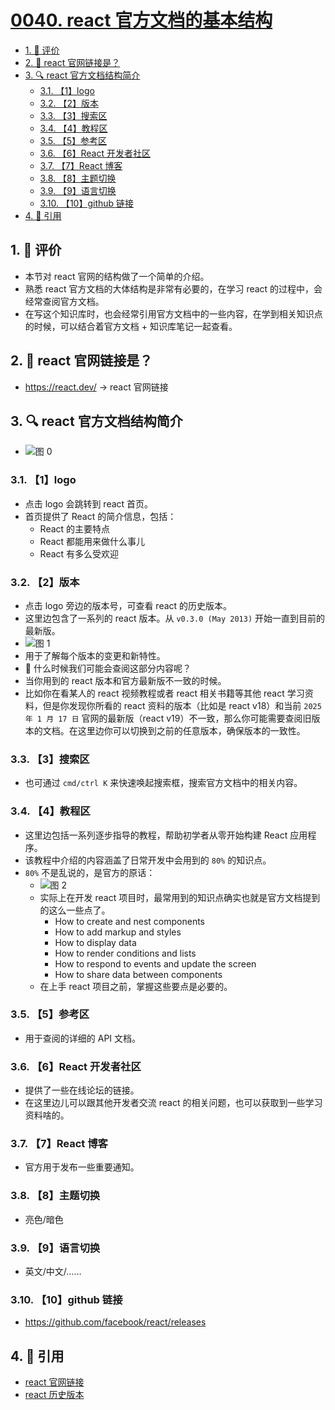 # [0040. react 官方文档的基本结构](https://github.com/tnotesjs/TNotes.react/tree/main/notes/0040.%20react%20%E5%AE%98%E6%96%B9%E6%96%87%E6%A1%A3%E7%9A%84%E5%9F%BA%E6%9C%AC%E7%BB%93%E6%9E%84)

<!-- region:toc -->

- [1. 🫧 评价](#1--评价)
- [2. 🤔 react 官网链接是？](#2--react-官网链接是)
- [3. 🔍 react 官方文档结构简介](#3--react-官方文档结构简介)
  - [3.1. 【1】logo](#31-1logo)
  - [3.2. 【2】版本](#32-2版本)
  - [3.3. 【3】搜索区](#33-3搜索区)
  - [3.4. 【4】教程区](#34-4教程区)
  - [3.5. 【5】参考区](#35-5参考区)
  - [3.6. 【6】React 开发者社区](#36-6react-开发者社区)
  - [3.7. 【7】React 博客](#37-7react-博客)
  - [3.8. 【8】主题切换](#38-8主题切换)
  - [3.9. 【9】语言切换](#39-9语言切换)
  - [3.10. 【10】github 链接](#310-10github-链接)
- [4. 🔗 引用](#4--引用)

<!-- endregion:toc -->

## 1. 🫧 评价

- 本节对 react 官网的结构做了一个简单的介绍。
- 熟悉 react 官方文档的大体结构是非常有必要的，在学习 react 的过程中，会经常查阅官方文档。
- 在写这个知识库时，也会经常引用官方文档中的一些内容，在学到相关知识点的时候，可以结合着官方文档 + 知识库笔记一起查看。

## 2. 🤔 react 官网链接是？

- https://react.dev/ -> react 官网链接

## 3. 🔍 react 官方文档结构简介

- ![图 0](https://cdn.jsdelivr.net/gh/tnotesjs/imgs@main/2025-06-23-21-24-44.png)

### 3.1. 【1】logo

- 点击 logo 会跳转到 react 首页。
- 首页提供了 React 的简介信息，包括：
  - React 的主要特点
  - React 都能用来做什么事儿
  - React 有多么受欢迎

### 3.2. 【2】版本

- 点击 logo 旁边的版本号，可查看 react 的历史版本。
- 这里边包含了一系列的 react 版本。从 `v0.3.0 (May 2013)` 开始一直到目前的最新版。
- ![图 1](https://cdn.jsdelivr.net/gh/tnotesjs/imgs@main/2025-06-23-21-25-57.png)
- 用于了解每个版本的变更和新特性。
- 🤔 什么时候我们可能会查阅这部分内容呢？
- 当你用到的 react 版本和官方最新版不一致的时候。
- 比如你在看某人的 react 视频教程或者 react 相关书籍等其他 react 学习资料，但是你发现你所看的 react 资料的版本（比如是 react v18）和当前 `2025 年 1 月 17 日` 官网的最新版（react v19）不一致，那么你可能需要查阅旧版本的文档。在这里边你可以切换到之前的任意版本，确保版本的一致性。

### 3.3. 【3】搜索区

- 也可通过 `cmd/ctrl K` 来快速唤起搜索框，搜索官方文档中的相关内容。

### 3.4. 【4】教程区

- 这里边包括一系列逐步指导的教程，帮助初学者从零开始构建 React 应用程序。
- 该教程中介绍的内容涵盖了日常开发中会用到的 `80%` 的知识点。
- `80%` 不是乱说的，是官方的原话：
  - ![图 2](https://cdn.jsdelivr.net/gh/tnotesjs/imgs@main/2025-06-23-21-27-00.png)
  - 实际上在开发 react 项目时，最常用到的知识点确实也就是官方文档提到的这么一些点了。
    - How to create and nest components
    - How to add markup and styles
    - How to display data
    - How to render conditions and lists
    - How to respond to events and update the screen
    - How to share data between components
  - 在上手 react 项目之前，掌握这些要点是必要的。

### 3.5. 【5】参考区

- 用于查阅的详细的 API 文档。

### 3.6. 【6】React 开发者社区

- 提供了一些在线论坛的链接。
- 在这里边儿可以跟其他开发者交流 react 的相关问题，也可以获取到一些学习资料啥的。

### 3.7. 【7】React 博客

- 官方用于发布一些重要通知。

### 3.8. 【8】主题切换

- 亮色/暗色

### 3.9. 【9】语言切换

- 英文/中文/……

### 3.10. 【10】github 链接

- https://github.com/facebook/react/releases

## 4. 🔗 引用

- [react 官网链接][1]
- [react 历史版本][2]

[1]: https://react.dev/
[2]: https://github.com/facebook/react/releases
